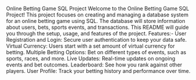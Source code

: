Online Betting Game SQL Project
Welcome to the Online Betting Game SQL Project! This project focuses on creating and managing a database system for an online betting game using SQL. The database will store information about users, bets, sports events, and transactions. This README will guide you through the setup, usage, and features of the project.
Features:-
User Registration and Login: Secure user authentication to keep your data safe.
Virtual Currency: Users start with a set amount of virtual currency for betting.
Multiple Betting Options: Bet on different types of events, such as sports, races, and more.
Live Updates: Real-time updates on ongoing events and bet outcomes.
Leaderboard: See how you rank against other players.
User Profile: Track your betting history and performance over time.
